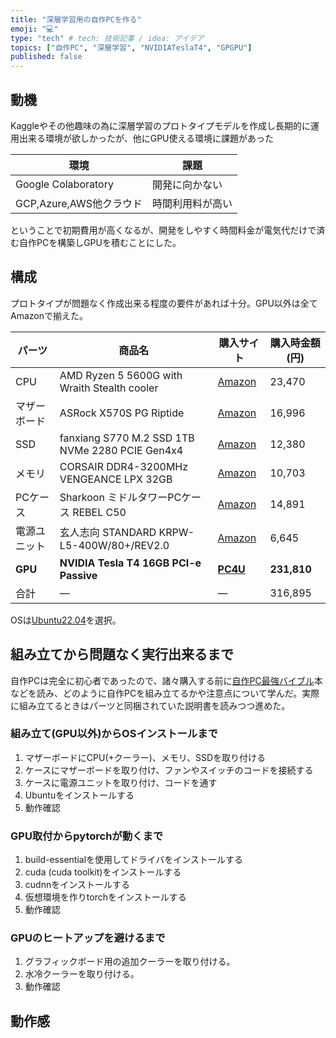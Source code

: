 ```yaml
---
title: "深層学習用の自作PCを作る"
emoji: "💻"
type: "tech" # tech: 技術記事 / idea: アイデア
topics: ["自作PC", "深層学習", "NVIDIATeslaT4", "GPGPU"]
published: false
---
```


## 動機

Kaggleやその他趣味の為に深層学習のプロトタイプモデルを作成し長期的に運用出来る環境が欲しかったが、他にGPU使える環境に課題があった

|環境|課題|
|---|---|
|Google Colaboratory|開発に向かない|
|GCP,Azure,AWS他クラウド|時間利用料が高い|

ということで初期費用が高くなるが、開発をしやすく時間料金が電気代だけで済む自作PCを構築しGPUを積むことにした。

## 構成

プロトタイプが問題なく作成出来る程度の要件があれば十分。GPU以外は全てAmazonで揃えた。

|パーツ|商品名|購入サイト|購入時金額(円)|
|---|---|---|---|
|CPU|AMD Ryzen 5 5600G with Wraith Stealth cooler|[Amazon](https://www.amazon.co.jp/dp/B09CGRFHRK?psc=1&ref=ppx_pop_dt_b_product_details)|23,470|
|マザーボード|ASRock X570S PG Riptide|[Amazon](https://www.amazon.co.jp/dp/B09G8ZPNZG?psc=1&ref=ppx_pop_dt_b_product_details)|16,996|
|SSD|fanxiang S770 M.2 SSD 1TB NVMe 2280 PCIE Gen4x4|[Amazon](https://www.amazon.co.jp/dp/B0CJLK1X48?ref=ppx_pop_dt_b_product_details&th=1)|12,380|
|メモリ|CORSAIR DDR4-3200MHz VENGEANCE LPX 32GB|[Amazon](https://www.amazon.co.jp/dp/B07RW6Z692?psc=1&ref=ppx_pop_dt_b_product_details)|10,703|
|PCケース|Sharkoon ミドルタワーPCケース REBEL C50|[Amazon](https://www.amazon.co.jp/dp/B0C3XKBBK6?psc=1&ref=ppx_pop_dt_b_product_details)|14,891|
|電源ユニット|玄人志向 STANDARD KRPW-L5-400W/80+/REV2.0|[Amazon](https://www.amazon.co.jp/dp/B0CTQ3RYJ8?ref=ppx_pop_dt_b_product_details&th=1)|6,645|
|**GPU**|**NVIDIA Tesla T4 16GB PCI-e Passive**|**[PC4U](https://www.pc4u.co.jp/view/item/000000055322)**|**231,810**|
|合計|—|—|316,895|

OSは[Ubuntu22.04](https://jp.ubuntu.com/download)を選択。

## 組み立てから問題なく実行出来るまで

自作PCは完全に初心者であったので、諸々購入する前に[自作PC最強バイブル](https://www.amazon.co.jp/gp/product/B0CNXLYQZZ/ref=ppx_yo_dt_b_d_asin_title_351_o06?ie=UTF8&psc=1)本などを読み、どのように自作PCを組み立てるかや注意点について学んだ。実際に組み立てるときはパーツと同梱されていた説明書を読みつつ進めた。

### 組み立て(GPU以外)からOSインストールまで
1. マザーボードにCPU(+クーラー)、メモリ、SSDを取り付ける
2. ケースにマザーボードを取り付け、ファンやスイッチのコードを接続する
3. ケースに電源ユニットを取り付け、コードを通す
4. Ubuntuをインストールする
5. 動作確認

### GPU取付からpytorchが動くまで

1. build-essentialを使用してドライバをインストールする
2. cuda (cuda toolkit)をインストールする
3. cudnnをインストールする
4. 仮想環境を作りtorchをインストールする
5. 動作確認

### GPUのヒートアップを避けるまで

 1. グラフィックボード用の追加クーラーを取り付ける。
 2. 水冷クーラーを取り付ける。
 3. 動作確認


## 動作感